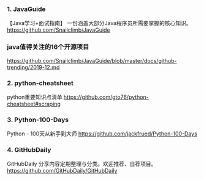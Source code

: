 ### 1. JavaGuide
【Java学习+面试指南】 一份涵盖大部分Java程序员所需要掌握的核心知识。https://github.com/Snailclimb/JavaGuide
### java值得关注的16个开源项目
 https://github.com/Snailclimb/JavaGuide/blob/master/docs/github-trending/2019-12.md
### 2. python-cheatsheet
python重要知识点清单  https://github.com/gto76/python-cheatsheet#scraping
### 3. Python-100-Days
Python - 100天从新手到大师  https://github.com/jackfrued/Python-100-Days
### 4. GitHubDaily
GitHubDaily 分享内容定期整理与分类。欢迎推荐、自荐项目。 https://github.com/GitHubDaily/GitHubDaily
